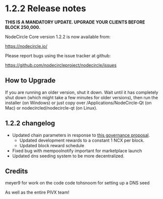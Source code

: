 1.2.2 Release notes
====================

**THIS IS A MANDATORY UPDATE. UPGRADE YOUR CLIENTS BEFORE BLOCK 250,000.**

NodeCircle Core version 1.2.2 is now available from:

  https://nodecircle.io/

Please report bugs using the issue tracker at github:

  https://github.com/nodecircleproject/nodecircle/issues


How to Upgrade
--------------

If you are running an older version, shut it down. Wait until it has completely
shut down (which might take a few minutes for older versions), then run the
installer (on Windows) or just copy over /Applications/NodeCircle-Qt (on Mac) or
nodecircled/nodecircle-qt (on Linux).


1.2.2 changelog
----------------

- Updated chain parameters in response to [this governance proposal](https://forum.nodecircle.io/t/block-reward-extension/81).
  - Updated development rewards to a constant 1 NCX per block.
  - Updated block reward schedule
- Fixed bug with mempoolnotify important for marketplace launch
- Updated dns seeding system to be more decentralized.


Credits
--------

meyer9 for work on the code code
tohsnoom for setting up a DNS seed

As well as the entire PIVX team!